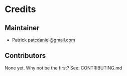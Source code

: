 # Credits

## Maintainer

* Patrick <patcdaniel@gmail.com>

## Contributors

None yet. Why not be the first? See: CONTRIBUTING.md
    
